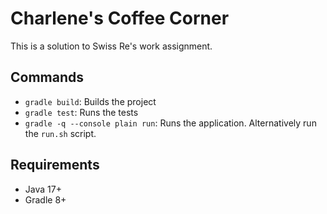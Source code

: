 # Charlene's Coffee Corner

This is a solution to Swiss Re's work assignment.

## Commands
 - `gradle build`: Builds the project
 - `gradle test`: Runs the tests
 - `gradle -q --console plain run`: Runs the application. Alternatively run the `run.sh` script.
 
## Requirements
 - Java 17+
 - Gradle 8+
